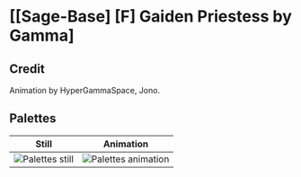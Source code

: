 # [\[Sage-Base\] \[F\] Gaiden Priestess by Gamma]

## Credit

Animation by HyperGammaSpace, Jono.
	
## Palettes

| Still | Animation |
| :---: | :-------: |
| ![Palettes still](./Palettes_000.png) | ![Palettes animation](./Palettes.gif) |
